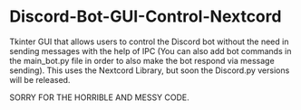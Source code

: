 # Discord-Bot-GUI-Control-Nextcord
Tkinter GUI that allows users to control the Discord bot without the need in sending messages with the help of IPC (You can also add bot commands in the main_bot.py file in order to also make the bot respond via message sending). This uses the Nextcord Library, but soon the Discord.py versions will be released.

SORRY FOR THE HORRIBLE AND MESSY CODE.
